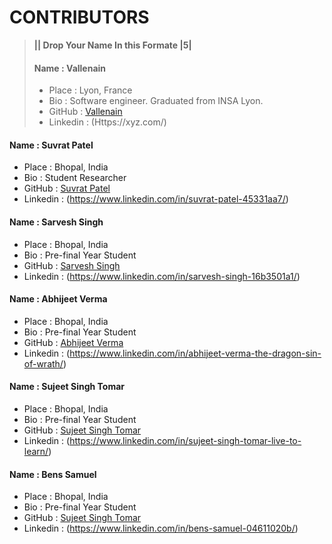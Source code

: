 # CONTRIBUTORS

> **|| Drop Your Name In this Formate |5|**
>#### Name : Vallenain
> - Place : Lyon, France
> - Bio : Software engineer. Graduated from INSA Lyon.
> - GitHub : [Vallenain](https://github.com/Vallenain)
> - Linkedin : (Https://xyz.com/)


#### Name : Suvrat Patel
 - Place : Bhopal, India
 - Bio : Student Researcher
 - GitHub : [Suvrat Patel](https://github.com/MadJokkerr)
 - Linkedin : (https://www.linkedin.com/in/suvrat-patel-45331aa7/)

#### Name : Sarvesh Singh
 - Place : Bhopal, India
 - Bio : Pre-final Year Student
 - GitHub : [Sarvesh Singh](https://github.com/Soullessmars)
 - Linkedin : (https://www.linkedin.com/in/sarvesh-singh-16b3501a1/)

#### Name : Abhijeet Verma
 - Place : Bhopal, India
 - Bio : Pre-final Year Student
 - GitHub : [Abhijeet Verma](https://github.com/xx-abhijeet-xx)
 - Linkedin : (https://www.linkedin.com/in/abhijeet-verma-the-dragon-sin-of-wrath/)

#### Name : Sujeet Singh Tomar
 - Place : Bhopal, India
 - Bio : Pre-final Year Student
 - GitHub : [Sujeet Singh Tomar](https://github.com/sujeettomar60615)
 - Linkedin : (https://www.linkedin.com/in/sujeet-singh-tomar-live-to-learn/)

#### Name : Bens Samuel
 - Place : Bhopal, India
 - Bio : Pre-final Year Student
 - GitHub : [Sujeet Singh Tomar](https://github.com/latedeveloper08)
 - Linkedin : (https://www.linkedin.com/in/bens-samuel-04611020b/)
